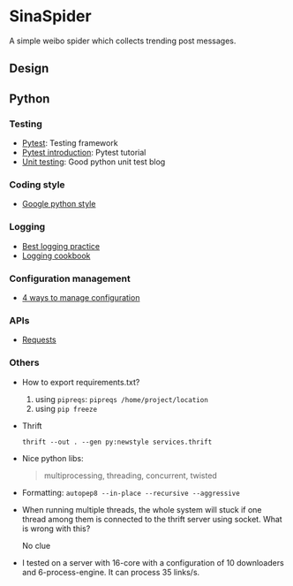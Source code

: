 # SinaSpider

A simple weibo spider which collects trending post messages.

## Design

## Python
### Testing
* [Pytest](https://docs.pytest.org/en/latest/example/simple.html): Testing framework
* [Pytest introduction](http://pythontesting.net/framework/pytest/pytest-introduction/): Pytest tutorial
* [Unit testing](https://jeffknupp.com/blog/2013/12/09/improve-your-python-understanding-unit-testing/): Good python unit test blog
### Coding style
* [Google python style](https://google.github.io/styleguide/pyguide.html)
### Logging
* [Best logging practice](https://fangpenlin.com/posts/2012/08/26/good-logging-practice-in-python/)
* [Logging cookbook]()
### Configuration management
* [4 ways to manage configuration](https://hackernoon.com/4-ways-to-manage-the-configuration-in-python-4623049e841b)
### APIs
* [Requests](http://docs.python-requests.org/en/master/api/)
### Others
* How to export requirements.txt?

    1. using `pipreqs`: `pipreqs /home/project/location`
    2. using `pip freeze`
* Thrift 

    `thrift --out . --gen py:newstyle services.thrift`
* Nice python libs:

    > multiprocessing, threading, concurrent, twisted

* Formatting:
    `autopep8 --in-place --recursive --aggressive`

* When running multiple threads, the whole system will stuck if one thread among them is connected to the thrift server using socket. What is wrong with this?
    
    No clue
* I tested on a server with 16-core with a configuration of 10 downloaders and 6-process-engine. It can process 35 links/s.
